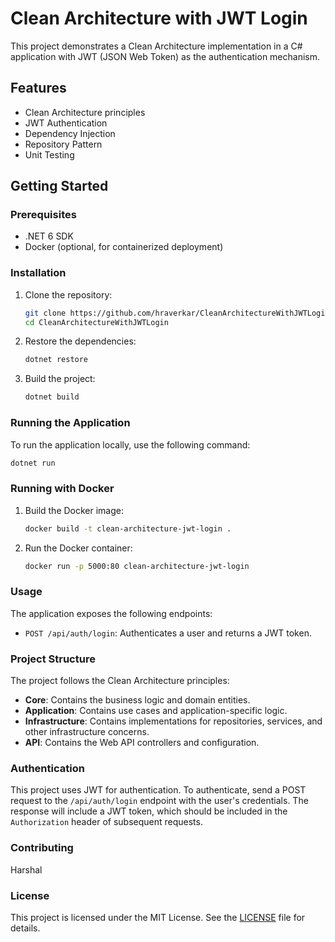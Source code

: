 
# Clean Architecture with JWT Login

This project demonstrates a Clean Architecture implementation in a C# application with JWT (JSON Web Token) as the authentication mechanism.

## Features

- Clean Architecture principles
- JWT Authentication
- Dependency Injection
- Repository Pattern
- Unit Testing

## Getting Started

### Prerequisites

- .NET 6 SDK
- Docker (optional, for containerized deployment)

### Installation

1. Clone the repository:
   ```bash
   git clone https://github.com/hraverkar/CleanArchitectureWithJWTLogin.git
   cd CleanArchitectureWithJWTLogin
   ```

2. Restore the dependencies:
   ```bash
   dotnet restore
   ```

3. Build the project:
   ```bash
   dotnet build
   ```

### Running the Application

To run the application locally, use the following command:
```bash
dotnet run
```

### Running with Docker

1. Build the Docker image:
   ```bash
   docker build -t clean-architecture-jwt-login .
   ```

2. Run the Docker container:
   ```bash
   docker run -p 5000:80 clean-architecture-jwt-login
   ```

### Usage

The application exposes the following endpoints:

- `POST /api/auth/login`: Authenticates a user and returns a JWT token.
  
### Project Structure

The project follows the Clean Architecture principles:

- **Core**: Contains the business logic and domain entities.
- **Application**: Contains use cases and application-specific logic.
- **Infrastructure**: Contains implementations for repositories, services, and other infrastructure concerns.
- **API**: Contains the Web API controllers and configuration.

### Authentication

This project uses JWT for authentication. To authenticate, send a POST request to the `/api/auth/login` endpoint with the user's credentials. The response will include a JWT token, which should be included in the `Authorization` header of subsequent requests.

### Contributing
Harshal 

### License

This project is licensed under the MIT License. See the [LICENSE](LICENSE) file for details.
